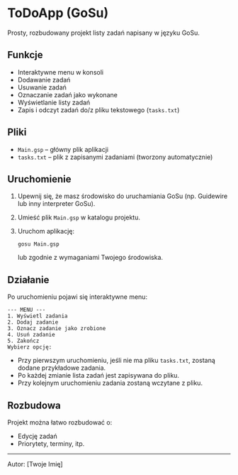 # ToDoApp (GoSu)

Prosty, rozbudowany projekt listy zadań napisany w języku GoSu.

## Funkcje
- Interaktywne menu w konsoli
- Dodawanie zadań
- Usuwanie zadań
- Oznaczanie zadań jako wykonane
- Wyświetlanie listy zadań
- Zapis i odczyt zadań do/z pliku tekstowego (`tasks.txt`)

## Pliki
- `Main.gsp` – główny plik aplikacji
- `tasks.txt` – plik z zapisanymi zadaniami (tworzony automatycznie)

## Uruchomienie
1. Upewnij się, że masz środowisko do uruchamiania GoSu (np. Guidewire lub inny interpreter GoSu).
2. Umieść plik `Main.gsp` w katalogu projektu.
3. Uruchom aplikację:
   
   ```
   gosu Main.gsp
   ```
   lub zgodnie z wymaganiami Twojego środowiska.

## Działanie
Po uruchomieniu pojawi się interaktywne menu:

```
--- MENU ---
1. Wyświetl zadania
2. Dodaj zadanie
3. Oznacz zadanie jako zrobione
4. Usuń zadanie
5. Zakończ
Wybierz opcję: 
```

- Przy pierwszym uruchomieniu, jeśli nie ma pliku `tasks.txt`, zostaną dodane przykładowe zadania.
- Po każdej zmianie lista zadań jest zapisywana do pliku.
- Przy kolejnym uruchomieniu zadania zostaną wczytane z pliku.

## Rozbudowa
Projekt można łatwo rozbudować o:
- Edycję zadań
- Priorytety, terminy, itp.

---
Autor: [Twoje Imię] 